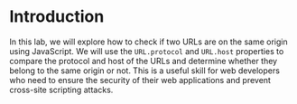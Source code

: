 # Introduction

In this lab, we will explore how to check if two URLs are on the same origin using JavaScript. We will use the `URL.protocol` and `URL.host` properties to compare the protocol and host of the URLs and determine whether they belong to the same origin or not. This is a useful skill for web developers who need to ensure the security of their web applications and prevent cross-site scripting attacks.
